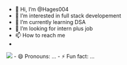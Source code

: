 - 👋 Hi, I’m @Hages004
- 👀 I’m interested in full stack developement
- 🌱 I’m currently learning DSA
- 💞️ I’m looking for intern plus job
- 📫 How to reach me
- <br>
<img src="https://img.shields.io/badge/Gmail-D14836?style=for-the-badge&logo=gmail&logoColor=white">
- 😄 Pronouns: ...
- ⚡ Fun fact: ...

<!---
Hages004/Hages004 is a ✨ special ✨ repository because its `README.md` (this file) appears on your GitHub profile.
You can click the Preview link to take a look at your changes.
--->
